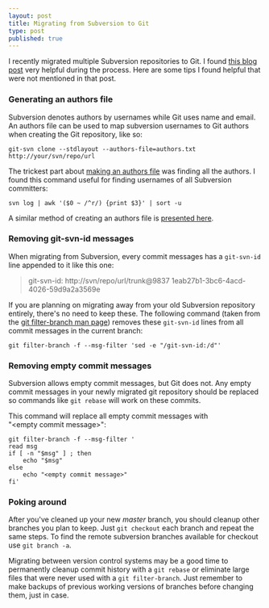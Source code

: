 ```yaml
---
layout: post
title: Migrating from Subversion to Git
type: post
published: true
---
```


I recently migrated multiple Subversion repositories to Git.  I found
[this blog post][git-svn-abandon] very helpful during the process.  Here are
some tips I found helpful that were not mentioned in that post.


### Generating an authors file

Subversion denotes authors by usernames while Git uses name and email.  An
authors file can be used to map subversion usernames to Git authors when
creating the Git repository, like so:

    git-svn clone --stdlayout --authors-file=authors.txt http://your/svn/repo/url

The trickest part about [making an authors file][git-svn authors] was finding
all the authors.  I found this command useful for finding usernames of all
Subversion committers:

    svn log | awk '($0 ~ /^r/) {print $3}' | sort -u

A similar method of creating an authors file is
[presented here][creating svn.authorsfile].


### Removing git-svn-id messages

When migrating from Subversion, every commit messages has a `git-svn-id` line
appended to it like this one:

> git-svn-id: http://svn/repo/url/trunk@9837 1eab27b1-3bc6-4acd-4026-59d9a2a3569e

If you are planning on migrating away from your old Subversion repository
entirely, there's no need to keep these.  The following command (taken from the
[git filter-branch man page][git-filter-branch]) removes these `git-svn-id`
lines from all commit messages in the current branch:

    git filter-branch -f --msg-filter 'sed -e "/git-svn-id:/d"'


### Removing empty commit messages

Subversion allows empty commit messages, but Git does not.  Any empty commit
messages in your newly migrated git repository should be replaced so commands
like `git rebase` will work on these commits.

This command will replace all empty commit messages with <nobr>
"&lt;empty commit message&gt;"</nobr>:

    git filter-branch -f --msg-filter '
    read msg
    if [ -n "$msg" ] ; then
        echo "$msg"
    else
        echo "<empty commit message>"
    fi'


### Poking around

After you've cleaned up your new *master* branch, you should cleanup other
branches you plan to keep.  Just `git checkout` each branch and repeat the same
steps.  To find the remote subversion branches available for checkout use
`git branch -a`.

Migrating between version control systems may be a good time to permanently
cleanup commit history with a `git rebase` or eliminate large files
that were never used with a `git filter-branch`.  Just remember to make backups of
previous working versions of branches before changing them, just in case.

[git-svn-abandon]: http://blog.woobling.org/2009/06/git-svn-abandon.html "Migrating from Subversion to Git"
[git-filter-branch]: http://linux.die.net/man/1/git-filter-branch
[creating svn.authorsfile]: http://technicalpickles.com/posts/creating-a-svn-authorsfile-when-migrating-from-subversion-to-git/
[git-svn authors]: http://triptico.com/notes/8d4510bb.html
